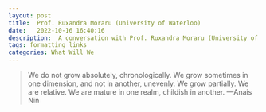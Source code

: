 ```yaml
---
layout: post
title:  Prof. Ruxandra Moraru (University of Waterloo)
date:   2022-10-16 16:40:16
description:  A conversation with Prof. Ruxandra Moraru (University of Waterloo)
tags: formatting links
categories: What Will We
---
```

 
<blockquote>
    We do not grow absolutely, chronologically. We grow sometimes in one dimension, and not in another, unevenly. We grow partially. We are relative. We are mature in one realm, childish in another.
    —Anais Nin
</blockquote>


<div id="video-container" style="float: none; clear: both; width: 100%; position: relative; padding-bottom: 56.25%; padding-top: 25px; height: 0;">
	<object data="https://www.youtube.com/embed/YlwkH_5BsMM" style="position: absolute; top: 0; left: 0; width: 100%; height: 100%;"></object>
</div> 

